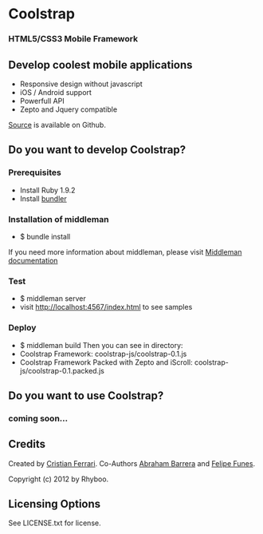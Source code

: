 # Coolstrap
### HTML5/CSS3 Mobile Framework

## Develop coolest mobile applications
- Responsive design without javascript
- iOS / Android support
- Powerfull API
- Zepto and Jquery compatible

[Source](https://github.com/rhyboo/coolstrap) is available on Github.

## Do you want to develop Coolstrap?
### Prerequisites
- Install Ruby 1.9.2
- Install [bundler](http://gembundler.com/)

### Installation of middleman
- $ bundle install

If you need more information about middleman, please visit [Middleman documentation](http://http://middlemanapp.com/guides/getting-started)

### Test
- $ middleman server
- visit [http://localhost:4567/index.html](http://localhost:4567/index.html) to see samples

### Deploy
- $ middleman build
Then you can see in <build> directory:
- Coolstrap Framework: coolstrap-js/coolstrap-0.1.js
- Coolstrap Framework Packed with Zepto and iScroll: coolstrap-js/coolstrap-0.1.packed.js


## Do you want to use Coolstrap?
### coming soon...


## Credits
Created by [Cristian Ferrari](http://twitter.com/energetico).
Co-Authors [Abraham Barrera](http://twitter.com/abraham_barrera) and
[Felipe Funes](http://twitter.com/nifoQue).

Copyright (c) 2012 by Rhyboo.

## Licensing Options
See LICENSE.txt for license.